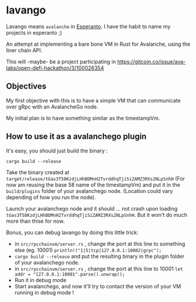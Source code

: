 # lavango

Lavango means `avalanche` in [Esperanto](https://en.wikipedia.org/wiki/Esperanto). I have the habit to name my projects 
in esperanto ;)

An attempt at implementing a bare bone VM in Rust for Avalanche, using the liner chain API.

This will -maybe- be a project participating in https://gitcoin.co/issue/ava-labs/open-defi-hackathon/3/100026354

## Objectives

My first objective with this is to have a simple VM that can communicate over gRpc with an AvalancheGo node.

My initial plan is to have something similar as the timestampVm.

## How to use it as a avalanchego plugin

It's easy, you should just build the binary : 
```shell
cargo build --release
```

Take the binary created at `target/release/tGas3T58KzdjLHhBDMnH2TvrddhqTji5iZAMZ3RXs2NLpSnhH` (For now am reusing the 
base 58 name of the timestampVm) and put it in the `build/plugins` folder of your avalanchego node. (Location could vary
depending of how you run the node).

Launch your avalanchego node and it should ... not crash upon loading `tGas3T58KzdjLHhBDMnH2TvrddhqTji5iZAMZ3RXs2NLpSnhH`.
But it won't do much more than thise for now.

Bonus, you can debug lavango by doing this little trick: 
- in `src/rpcchainvm/server.rs` , change the port at this line to something else (eg. 10001) `println!("1|5|tcp|127.0.0.1:10002|grpc");`
- `cargo build --release` and put the resulting binary in the plugin folder of your avalanchego node.
- in `src/rpcchainvm/server.rs` , change the port at this line to 10001 `let addr = "127.0.0.1:10001".parse().unwrap();`
- Run it in debug mode
- Start avalanchego, and now it'll try to contact the version of your VM running in debug mode !


